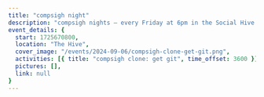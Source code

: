 ```yaml
---
title: "compsigh night"
description: "compsigh nights — every Friday at 6pm in the Social Hive. there's something new each week: come for a workshop, hyping each other up with project demos, or just chill, have some dinner, and play card & board games with us."
event_details: {
  start: 1725670800,
  location: "The Hive",
  cover_image: "/events/2024-09-06/compsigh-clone-get-git.png",
  activities: [{ title: "compsigh clone: get git", time_offset: 3600 }],
  pictures: [],
  link: null
}
---
```

